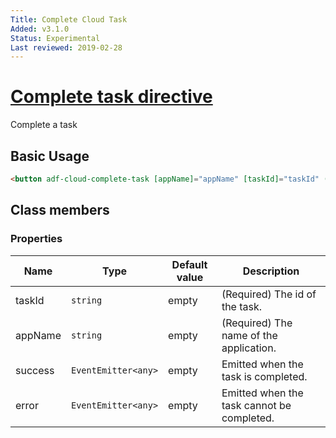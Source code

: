 ```yaml
---
Title: Complete Cloud Task
Added: v3.1.0
Status: Experimental
Last reviewed: 2019-02-28
---
```


# [Complete task directive](../../lib/process-services-cloud/src/lib/task/task-header/directives/complete-task.directive.ts "Defined in complete-task.directive.ts")

Complete a task

## Basic Usage

```html
<button adf-cloud-complete-task [appName]="appName" [taskId]="taskId" (success)="onTaskCompleted()">Complete</button>
```
## Class members

### Properties

| Name | Type | Default value | Description |
| ---- | ---- | ------------- | ----------- |
| taskId | `string` | empty |(Required) The id of the task. |
| appName | `string` | empty | (Required) The name of the application. |
| success | `EventEmitter<any>` | empty | Emitted when the task is completed. |
| error | `EventEmitter<any>` | empty | Emitted when the task cannot be completed.  |